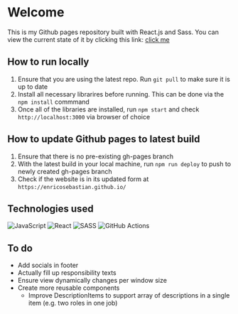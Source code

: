 # Welcome
This is my Github pages repository built with React.js and Sass. You can view the current state of it by clicking this link: [click me](https://enricosebastian.github.io/)

## How to run locally
1. Ensure that you are using the latest repo. Run `git pull` to make sure it is up to date
1. Install all necessary librarires before running. This can be done via the `npm install` commmand
1. Once all of the libraries are installed, run `npm start` and check `http://localhost:3000` via browser of choice

## How to update Github pages to latest build
1. Ensure that there is no pre-existing gh-pages branch
1. With the latest build in your local machine, run `npm run deploy` to push to newly created gh-pages branch
1. Check if the website is in its updated form at `https://enricosebastian.github.io/`

## Technologies used
![JavaScript](https://img.shields.io/badge/javascript-%23323330.svg?style=for-the-badge&logo=javascript&logoColor=%23F7DF1E)
![React](https://img.shields.io/badge/react-%2320232a.svg?style=for-the-badge&logo=react&logoColor=%2361DAFB)
![SASS](https://img.shields.io/badge/SASS-hotpink.svg?style=for-the-badge&logo=SASS&logoColor=white)
![GitHub Actions](https://img.shields.io/badge/github%20actions-%232671E5.svg?style=for-the-badge&logo=githubactions&logoColor=white)

## To do
- Add socials in footer
- Actually fill up responsibility texts
- Ensure view dynamically changes per window size
- Create more reusable components
    - Improve DescriptionItems to support array of descriptions in a single item (e.g. two roles in one job)
